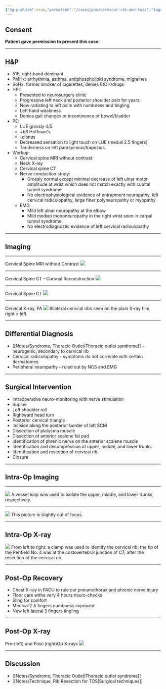 ```yaml
---
{"dg-publish":true,"permalink":"/cases/pns/cervical-rib-and-tos/","tags":["TOS","PNS","rib"],"created":"2023-05-23T20:36:27.000-05:00","updated":"2023-06-02T14:51:21.512-05:00"}
---
```



## Consent
**Patient gave permission to present this case.**

---

## H&P

- 51F, right-hand dominant
- PMHx: arrhythmia, asthma, antiphospholipid syndrome, migraines
- SoHx: former smoker of cigarettes, denies EtOH/drugs
- HPI: 
	- Presented to neurosurgery clinic
	- Progressive left neck and posterior shoulder pain for years
	- Now radiating to left palm with numbness and tingling
	- Left hand weakness
	- Denies gait changes or incontinence of bowel/bladder
- PE: 
	- LUE grossly 4/5
	- +b/l Hoffman's
	- -clonus
	- Decreased sensation to light touch on LUE (medial 2.5 fingers)
	- Tenderness on left paraspinous/trapezius
- Workup: 
	- Cervical spine MRI without contrast
	- Neck X-ray
	- Cervical spine CT
	- Nerve conduction study:
		- Grossly normal except minimal decrease of left ulnar motor amplitude at wrist which does not match exactly with cubital tunnel syndrome
		- No electrophysiological evidence of entrapment neuropathy, left cervical radiculopathy, large fiber polyneuropathy or myopathy
	- EMG
		- Mild left ulnar neuropathy at the elbow
		- Mild median mononeuropathy in the right wrist seen in carpal tunnel syndrome
		- No electrodiagnostic evidence of left cervical radiculopathy

---

## Imaging

---

Cervical Spine MRI without Contrast 
![](https://i.imgur.com/4Q34u6w.jpg)

---

Cervical Spine CT - Coronal Reconstruction
![](https://i.imgur.com/tZjS90E.png)

---

Cervical Spine CT
![](https://i.imgur.com/a6qAuUC.png)

---

Cervical X-ray, PA
![](https://i.imgur.com/TYRUKXP.png)
Bilateral cervical ribs seen on the plain X-ray film, right > left.

---

## Differential Diagnosis

- [[Notes/Syndrome, Thoracic Outlet\|Thoracic outlet syndrome]] - neurogenic, secondary to cervical rib
- Cervical radiculopathy - symptoms do not correlate with certain dermatomes
- Peripheral neuropathy - ruled out by NCS and EMG

---

## Surgical Intervention

- Intraoperative neuro-monitoring with nerve stimulation
- Supine
- Left shoulder roll
- Rightward head turn
- Posterior cervical triangle
- Incision along the posterior border of left SCM
- Dissection of platysma muscle
- Dissection of anterior scalene fat pad
- Identification of phrenic nerve on the anterior scalene muscle
- Identification and decompression of upper, middle, and lower trunks
- Identification and resection of cervical rib
- Closure

---

## Intra-Op Imaging

---

![](https://i.imgur.com/H5oEb7e.jpg)
A vessel loop was used to isolate the upper, middle, and lower trunks, respectively.

---

![](https://i.imgur.com/pfNIeGA.jpg)
This picture is slightly out of focus.

---

## Intra-Op X-ray

![](https://i.imgur.com/cURCJVZ.jpg)
From left to right: a clamp was used to identify the cervical rib; the tip of the Penfield No. 4 was at the costovertebral junction of C7; after the resection of the cervical rib.

---

## Post-Op Recovery

- Chest X-ray in PACU to rule out pneumothorax and phrenic nerve injury
- Floor care withe very 4 hours neuro-checks
- Sling for comfort
- Medical 2.5 fingers numbness improved
- New left lateral 3 fingers tingling

---

## Post-Op X-ray

Pre-(left) and Post-(right)Op X-rays
![](https://i.imgur.com/0vYymZt.png)

---

## Discussion

- [[Notes/Syndrome, Thoracic Outlet\|Thoracic outlet syndrome]]
- [[Notes/Technique, Rib Resection for TOS\|Surgical techniques]]

